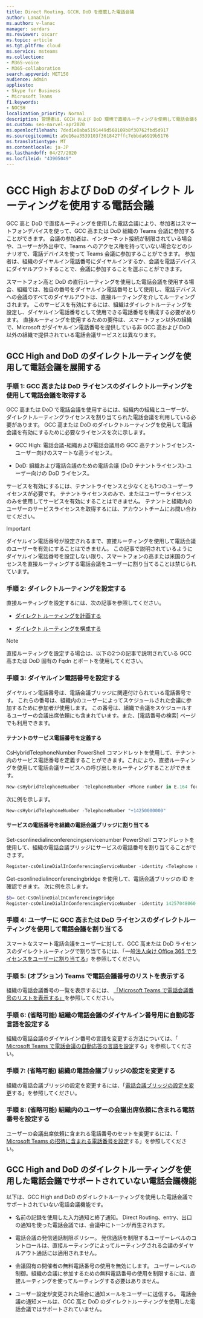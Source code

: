```yaml
---
title: Direct Routing、GCCH、DoD を搭載した電話会議
author: LanaChin
ms.author: v-lanac
manager: serdars
ms.reviewer: oscarr
ms.topic: article
ms.tgt.pltfrm: cloud
ms.service: msteams
ms.collection:
- M365-voice
- M365-collaboration
search.appverid: MET150
audience: Admin
appliesto:
- Skype for Business
- Microsoft Teams
f1.keywords:
- NOCSH
localization_priority: Normal
description: 管理者は、GCCH および DoD 環境で直接ルーティングを使用して電話会議を使用する方法について知ることができます。
ms.custom: seo-marvel-apr2020
ms.openlocfilehash: 7ded1e0aba5191449d568109b8f30762fbd5d917
ms.sourcegitcommit: a9e16aa3539103f3618427ffc7ebbda6919b5176
ms.translationtype: MT
ms.contentlocale: ja-JP
ms.lasthandoff: 04/27/2020
ms.locfileid: "43905049"
---
```

# <a name="audio-conferencing-with-direct-routing-for-gcc-high-and-dod"></a>GCC High および DoD のダイレクト ルーティングを使用する電話会議

GCC 高と DoD で直接ルーティングを使用した電話会議により、参加者はスマートフォンデバイスを使って、GCC 高または DoD 組織の Teams 会議に参加することができます。 会議の参加者は、インターネット接続が制限されている場合や、ユーザーが外出中で、Teams へのアクセス権を持っていない場合などのシナリオで、電話デバイスを使って Teams 会議に参加することができます。 参加者は、組織のダイヤルイン電話番号にダイヤルインするか、会議を電話デバイスにダイヤルアウトすることで、会議に参加することを選ぶことができます。

スマートフォン高と DoD の直行ルーティングを使用した電話会議を使用する場合、組織では、独自の番号をダイヤルイン電話番号として使用し、電話デバイスへの会議のすべてのダイヤルアウトは、直接ルーティングを介してルーティングされます。 このサービスを有効にするには、組織はダイレクトルーティングを設定し、ダイヤルイン電話番号として使用できる電話番号を構成する必要があります。 直接ルーティングを使用するための要件は、スマートフォン以外の組織で、Microsoft がダイヤルイン電話番号を提供している非 GCC 高および DoD 以外の組織で提供されている電話会議サービスとは異なります。

## <a name="deploy-audio-conferencing-with-direct-routing-for-gcc-high-and-dod"></a>GCC High and DoD のダイレクトルーティングを使用して電話会議を展開する

### <a name="step-1-get-audio-conferencing-with-direct-routing-for-gcc-high-or-dod-licenses"></a>手順 1: GCC 高または DoD ライセンスのダイレクトルーティングを使用して電話会議を取得する 

GCC 高または DoD で電話会議を使用するには、組織内の組織とユーザーが、ダイレクトルーティングライセンスを割り当てられた電話会議を利用している必要があります。 GCC 高または DoD のダイレクトルーティングを使用して電話会議を有効にするために必要なライセンスを次に示します。

- GCC High: 電話会議-組織および電話会議用の GCC 高テナントライセンス-ユーザー向けのスマートな高ライセンス。

- DoD: 組織および電話会議のための電話会議 (DoD テナントライセンス)-ユーザー向けの DoD ライセンス。

サービスを有効にするには、テナントライセンスと少なくとも1つのユーザーライセンスが必要です。 テナントライセンスのみで、またはユーザーライセンスのみを使用してサービスを有効にすることはできません。 テナントと組織内のユーザーのサービスライセンスを取得するには、アカウントチームにお問い合わせください。

> [!IMPORTANT]
> ダイヤルイン電話番号が設定されるまで、直接ルーティングを使用して電話会議のユーザーを有効にすることはできません。 この記事で説明されているようにダイヤルイン電話番号を設定しない限り、スマートフォンの高または米国のライセンスを直接ルーティングする電話会議をユーザーに割り当てることは禁じられています。

### <a name="step-2-set-up-direct-routing"></a>手順 2: ダイレクトルーティングを設定する

直接ルーティングを設定するには、次の記事を参照してください。

- [ダイレクト ルーティングを計画する](direct-routing-plan.md)

- [ダイレクト ルーティングを構成する](direct-routing-configure.md)

> [!NOTE]
> 直接ルーティングを設定する場合は、以下の2つの記事で説明されている GCC 高または DoD 固有の Fqdn とポートを使用してください。

### <a name="step-3-set-up-dial-in-phone-numbers"></a>手順 3: ダイヤルイン電話番号を設定する

ダイヤルイン電話番号は、電話会議ブリッジに関連付けられている電話番号です。 これらの番号は、組織内のユーザーによってスケジュールされた会議に参加するために参加者が使用します。 この番号は、組織で会議をスケジュールするユーザーの会議出席依頼にも含まれています。また、[電話番号の検索] ページでも利用できます。

#### <a name="define-service-phone-numbers-in-your-tenant"></a>テナントのサービス電話番号を定義する

CsHybridTelephoneNumber PowerShell コマンドレットを使用して、テナント内のサービス電話番号を定義することができます。これにより、直接ルーティングを使用して電話会議サービスへの呼び出しをルーティングすることができます。 

  ```PowerShell
  New-csHybridTelephoneNumber -TelephoneNumber <Phone number in E.164 format>
  ```

次に例を示します。
  ```PowerShell
  New-csHybridTelephoneNumber -TelephoneNumber "+14250000000"
  ```

#### <a name="assign-the-service-phone-numbers-to-the-audio-conferencing-bridge-of-your-organization"></a>サービスの電話番号を組織の電話会議ブリッジに割り当てる

Set-csonlinedialinconferencingservicenumber PowerShell コマンドレットを使用して、組織の電話会議ブリッジにサービスの電話番号を割り当てることができます。

  ```PowerShell
  Register-csOnlineDialInConferencingServiceNumber -identity <Telephone number in E.164 format> -BridgeId <Identity of the audio conferencing bridge>
  ```

Get-csonlinedialinconferencingbridge を使用して、電話会議ブリッジの ID を確認できます。 次に例を示します。

  ```PowerShell
  $b= Get-CsOnlineDialInConferencingBridge
  Register-csOnlineDialInConferencingServiceNumber -identity 14257048060 -BridgeId $b.identity
  ```

### <a name="step-4-assign-audio-conferencing-with-direct-routing-for-gcc-high-or-dod-licenses-to-your-users"></a>手順 4: ユーザーに GCC 高または DoD ライセンスのダイレクトルーティングを使用して電話会議を割り当てる

スマートなスマート電話会議をユーザーに対して、GCC 高または DoD ライセンスのダイレクトルーティングで割り当てるには、「一般[法人向け Office 365 でライセンスをユーザーに割り当てる](https://docs.microsoft.com/office365/admin/subscriptions-and-billing/assign-licenses-to-users)」を参照してください。

### <a name="step-5-optional-see-a-list-of-audio-conferencing-numbers-in-teams"></a>手順 5: (オプション) Teams で電話会議番号のリストを表示する

組織の電話会議番号の一覧を表示するには、 [「Microsoft Teams で電話会議番号のリストを表示する」](see-a-list-of-audio-conferencing-numbers-in-teams.md)を参照してください。

### <a name="step-6-optional-set-auto-attendant-languages-for-the-audio-conferencing-dial-in-numbers-of-you-organization"></a>手順 6: (省略可能) 組織の電話会議のダイヤルイン番号用に自動応答言語を設定する

組織の電話会議のダイヤルイン番号の言語を変更する方法については、「 [Microsoft Teams で電話会議の自動応答の言語を設定](set-auto-attendant-languages-for-audio-conferencing-in-teams.md)する」を参照してください。

### <a name="step-7-optional-change-the-settings-of-the-audio-conferencing-bridge-of-your-organization"></a>手順 7: (省略可能) 組織の電話会議ブリッジの設定を変更する

組織の電話会議ブリッジの設定を変更するには、「[電話会議ブリッジの設定を変更](change-the-settings-for-an-audio-conferencing-bridge.md)する」を参照してください。

### <a name="step-8-optional-set-the-phone-numbers-included-in-the-meeting-invites-of-the-users-in-your-organization"></a>手順 8: (省略可能) 組織内のユーザーの会議出席依頼に含まれる電話番号を設定する

ユーザーの会議出席依頼に含まれる電話番号のセットを変更するには、「 [Microsoft Teams の招待に含まれる電話番号を設定](set-the-phone-numbers-included-on-invites-in-teams.md)する」を参照してください。

## <a name="audio-conferencing-capabilities-not-supported-in-audio-conferencing-with-direct-routing-for-gcc-high-and-dod"></a>GCC High and DoD のダイレクトルーティングを使用した電話会議でサポートされていない電話会議機能

以下は、GCC High and DoD のダイレクトルーティングを使用した電話会議でサポートされていない電話会議機能です。

- 名前の記録を使用した入力通知と終了通知。 Direct Routing、entry、出口の通知を使った電話会議では、会議中にトーンが再生されます。

- 電話会議の発信通話制限ポリシー。 発信通話を制限するユーザーレベルのコントロールは、直接ルーティングによってルーティングされる会議のダイヤルアウト通話には適用されません。

- 会議固有の開催者の無料電話番号の使用を無効にします。 ユーザーレベルの制御。組織の会議に参加するための無料電話番号の使用を制限するには、直接ルーティングを使ってルーティングする必要はありません。

- ユーザー設定が変更された場合に通知メールをユーザーに送信する。 電話会議の通知メールは、GCC 高と DoD のダイレクトルーティングを使用した電話会議ではサポートされていません。
